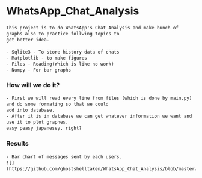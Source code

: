 
# WhatsApp_Chat_Analysis

	This project is to do WhatsApp's Chat Analysis and make bunch of  graphs also to practice follwing topics to
	get better idea.

	- Sqlite3 - To store history data of chats
	- Matplotlib - to make figures
	- Files - Reading(Which is like no work)
	- Numpy - For bar graphs

### How will we do it?
	- First we will read every line from files (which is done by main.py) and do some formating so that we could
	add into database.
	- After it is in database we can get whatever information we want and use it to plot graphes. 
	easy peasy japanesey, right?
	
### Results

	- Bar chart of messages sent by each users.
	![](https://github.com/ghostshelltaken/WhatsApp_Chat_Analysis/blob/master/images/Figure_1.png)
